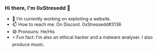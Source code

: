 ### Hi there, I'm 0xStresedd 👋

- 🔭 I’m currently working on exploiting a website.
- 📫 How to reach me: On Discord. 0xStressedd#3136
- 😄 Pronouns: He/His
- ⚡ Fun fact: I'm also an ethical hacker and a malware analyser. I also produce music.

